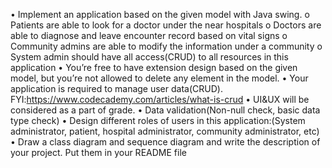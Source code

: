 • Implement an application based on the given model with Java swing.
o Patients are able to look for a doctor under the near hospitals
o Doctors are able to diagnose and leave encounter record based on vital signs
o Community admins are able to modify the information under a community
o System admin should have all access(CRUD) to all resources in this application
• You’re free to have extension design based on the given model, but you’re not allowed 
to delete any element in the model.
• Your application is required to manage user data(CRUD). 
FYI:https://www.codecademy.com/articles/what-is-crud
• UI&UX will be considered as a part of grade.
• Data validation(Non-null check, basic data type check)
• Design different roles of users in this application:(System administrator, patient, 
hospital administrator, community administrator, etc)
• Draw a class diagram and sequence diagram and write the description of your project. 
Put them in your README file
